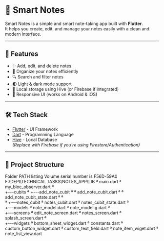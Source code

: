 # 📝 Smart Notes

Smart Notes is a simple and smart note-taking app built with **Flutter**.  
It helps you create, edit, and manage your notes easily with a clean and modern interface.

---

## 🚀 Features
- ✨ Add, edit, and delete notes
- 📂 Organize your notes efficiently
- 🔍 Search and filter notes
- 🌓 Light & dark mode support
- 💾 Local storage using Hive (or Firebase if integrated)
- 📱 Responsive UI (works on Android & iOS)


---

## 🛠️ Tech Stack
- [Flutter](https://flutter.dev/) - UI Framework
- [Dart](https://dart.dev/) - Programming Language
- [Hive](https://pub.dev/packages/hive) - Local Database  
  *(Replace with Firebase if you’re using Firestore/Authentication)*

---

## 📂 Project Structure
Folder PATH listing
Volume serial number is F56D-59A0
F:\DEPI\TECHNICAL TASKS\NOTES_APP\LIB
ª   main.dart
ª   my_bloc_observer.dart
ª   
+---cubits
ª   +---add_note_cubit
ª   ª       add_note_cubit.dart
ª   ª       add_note_cubit_state.dart
ª   ª       
ª   +---notes_cubit
ª           notes_cubit.dart
ª           notes_cubit_state.dart
ª           
+---models
ª       note_model.dart
ª       note_model.g.dart
ª       
+---screens
ª       edit_note_screen.dart
ª       notes_screen.dart
ª       splash_screen.dart
ª       
+---widgets
ª       bottom_sheet_widget.dart
ª       constants.dart
ª       custom_button_widget.dart
ª       custom_text_field.dart
ª       note_item_wiget.dart
ª       note_list_view.dart
        
